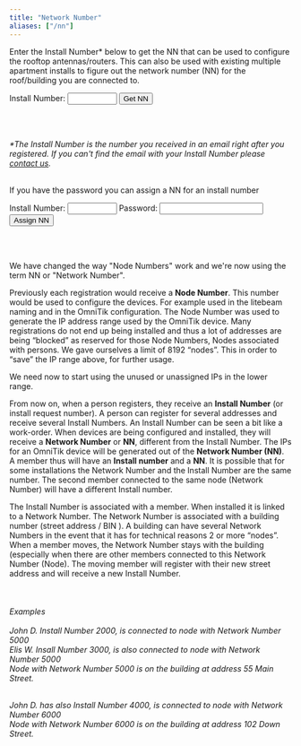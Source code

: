 ```yaml
---
title: "Network Number"
aliases: ["/nn"]
---
```

Enter the Install Number* below to get the NN that can be used to configure the rooftop antennas/routers. This can also be used with existing multiple apartment installs to figure out the network number (NN) for the roof/building you are connected to.

<form action="https://script.google.com/macros/s/AKfycbyZGYMG--EXxlZew6HgZ7fbopFK2YivZ0KwaTzhyn3N_PPwt36ZdJ9_VL1Cj11SuGo/exec">
  <label for="installnum">Install Number:</label>
  <input type="hidden" id="method" name="method" value="nn">
  <input type="hidden" name="format" value="1" />
  <input type="number" id="id" name="id" min="1" max="100000" required>
  <input type="submit" value='Get NN'>
  <input type="hidden" name="format" value="1" />
</form>

<br/>
<br/>

_*The Install Number is the number you received in an email right after you registered. If you can't find the email with your Install Number please [contact us](mailto:install@nycmesh.net)._
<br/>
<br/>

If you have the password you can assign a NN for an install number

<form action="https://script.google.com/macros/s/AKfycbw6p-KPv9i7xCVMXxd01eVfCE2bsMueKE2fD1En4i5SiQvSnFTGCkCEJMjkP5p8XTx1/exec">Install Number:</label>
  <input type="hidden" id="method" name="method" value="nn">
  <input type="hidden" name="format" value="1" />
  <input type="number" id="id" name="id" min="1" max="100000" required>
  <label for="pwd">Password:</label>
  <input type="password" minlength="8" id="id" name="pwd" required>
  <input type="submit" value='Assign NN'>
</form>

<br/>
<br/>


We have changed the way "Node Numbers" work and we're now using the term NN or "Network Number". 

Previously each registration would receive a **Node Number**. This number would be used to configure the devices. For example used in the litebeam naming and in the OmniTik configuration. The Node Number was used to generate the IP address range used by the OmniTik device.  Many registrations do not end up being installed and thus a lot of addresses are being “blocked” as reserved for those Node Numbers, Nodes associated with persons.  We gave ourselves a limit of 8192 “nodes”. This in order to “save” the IP range above, for further usage.

We need now to start using the unused or unassigned IPs in the lower range. 

From now on, when a person registers, they receive an **Install Number** (or install request number).  A person can register for several addresses and receive several Install Numbers. An Install Number can be seen a bit like a work-order.
When devices are being configured and installed, they will receive a **Network Number** or **NN**, different from the Install Number. The IPs for an OmniTik device will be generated out of the **Network Number (NN)**. A member thus will have an **Install number** and a **NN**. It is possible that for some installations the Network Number and the Install Number are the same number. The second member connected to the same node (Network Number) will have a different Install number.

The Install Number is associated with a member. When installed it is linked to a Network Number.  The Network Number is associated with a building number (street address / BIN ). A building can have several Network Numbers in the event that it has for technical reasons 2 or more “nodes”.
When a member moves, the Network Number stays with the building (especially when there are other members connected to this Network Number (Node). The moving member will register with their new street address and will receive a new Install Number. 
<br/><br/><br/><br/>*Examples*<br/><br/>
*John D. Install Number 2000, is connected to node with Network Number 5000*<br/>
*Elis W. Insall Number 3000, is also connected to node with Network Number 5000*<br/>
*Node with Network Number 5000 is on the building at address 55 Main Street.*<br/><br/>

*John D. has also Install Number 4000, is connected to node with Network Number 6000*<br/>
*Node with Network Number 6000 is on the building at address 102 Down Street.*<br/>
